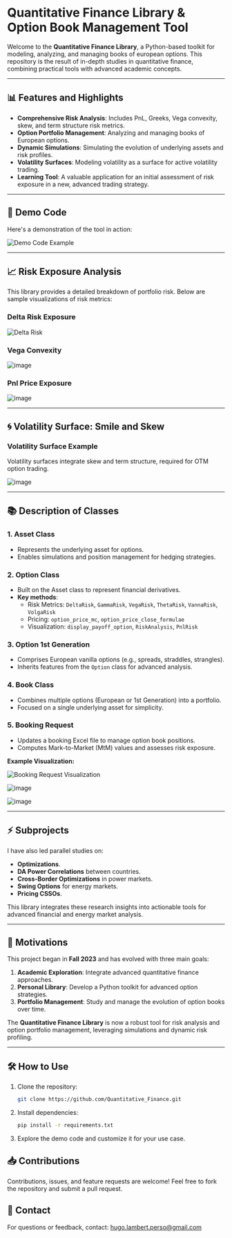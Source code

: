 # Quantitative Finance Library & Option Book Management Tool

Welcome to the **Quantitative Finance Library**, a Python-based toolkit for modeling, analyzing, and managing books of european options. This repository is the result of in-depth studies in quantitative finance, combining practical tools with advanced academic concepts.

---

## 📊 Features and Highlights

- **Comprehensive Risk Analysis**: Includes PnL, Greeks, Vega convexity, skew, and term structure risk metrics.  
- **Option Portfolio Management**: Analyzing and managing books of European options.  
- **Dynamic Simulations**: Simulating the evolution of underlying assets and risk profiles.  
- **Volatility Surfaces**: Modeling volatility as a surface for active volatility trading.  
- **Learning Tool**: A valuable application for an initial assessment of risk exposure in a new, advanced trading strategy.  

---

## 🚀 Demo Code

Here's a demonstration of the tool in action:

![Demo Code Example](https://github.com/user-attachments/assets/98d13de1-a7b3-488e-9a02-847eeb43d9bd)

---

## 📈 Risk Exposure Analysis

This library provides a detailed breakdown of portfolio risk. Below are sample visualizations of risk metrics:

### Delta Risk Exposure
![Delta Risk](https://github.com/user-attachments/assets/7cf6c9cc-4741-4951-be15-0e719b4263c9)

### Vega Convexity
![image](https://github.com/user-attachments/assets/02be9ce0-67f1-41ea-8093-e4032d2fda39)

### Pnl Price Exposure

![image](https://github.com/user-attachments/assets/94a13926-a622-41f1-b062-ae56411f80b7)

---

## 🌀 Volatility Surface: Smile and Skew

### Volatility Surface Example
Volatility surfaces integrate skew and term structure, required for OTM option trading.

![image](https://github.com/user-attachments/assets/379b7880-fb12-4469-96e9-87a55c2d5e6b)

---

## 📚 Description of Classes

### 1. **Asset Class**
- Represents the underlying asset for options.
- Enables simulations and position management for hedging strategies.

### 2. **Option Class**
- Built on the Asset class to represent financial derivatives.
- **Key methods**:
  - Risk Metrics: `DeltaRisk`, `GammaRisk`, `VegaRisk`, `ThetaRisk`, `VannaRisk`, `VolgaRisk`
  - Pricing: `option_price_mc`, `option_price_close_formulae`
  - Visualization: `display_payoff_option`, `RiskAnalysis`, `PnlRisk`
### 3. **Option 1st Generation**
- Comprises European vanilla options (e.g., spreads, straddles, strangles).
- Inherits features from the `Option` class for advanced analysis.

### 4. **Book Class**
- Combines multiple options (European or 1st Generation) into a portfolio.
- Focused on a single underlying asset for simplicity.

### 5. **Booking Request**
- Updates a booking Excel file to manage option book positions.
- Computes Mark-to-Market (MtM) values and assesses risk exposure.

**Example Visualization:**

![Booking Request Visualization](https://github.com/user-attachments/assets/d3c5abc5-c9e0-4895-9f6f-3da11c368b95)


![image](https://github.com/user-attachments/assets/b466aacd-d2ba-44cd-b97d-140bcb5f6d19)

![image](https://github.com/user-attachments/assets/b876d322-39fc-418f-8bab-6ae6fce3206f)

---

## :zap: Subprojects

I have also led parallel studies on:
- **Optimizations**.
- **DA Power Correlations** between countries.
- **Cross-Border Optimizations** in power markets.
- **Swing Options** for energy markets.
- **Pricing CSSOs**.

This library integrates these research insights into actionable tools for advanced financial and energy market analysis.

---

## 🎯 Motivations

This project began in **Fall 2023** and has evolved with three main goals:
1. **Academic Exploration**: Integrate advanced quantitative finance approaches.
2. **Personal Library**: Develop a Python toolkit for advanced option strategies.
3. **Portfolio Management**: Study and manage the evolution of option books over time.

The **Quantitative Finance Library** is now a robust tool for risk analysis and option portfolio management, leveraging simulations and dynamic risk profiling.

---

## 🛠️ How to Use

1. Clone the repository:
   ```bash
   git clone https://github.com/Quantitative_Finance.git
2. Install dependencies:
   ```bash
   pip install -r requirements.txt
3. Explore the demo code and customize it for your use case.

## 📥 Contributions

Contributions, issues, and feature requests are welcome! Feel free to fork the repository and submit a pull request.

## 📧 Contact

For questions or feedback, contact: hugo.lambert.perso@gmail.com
